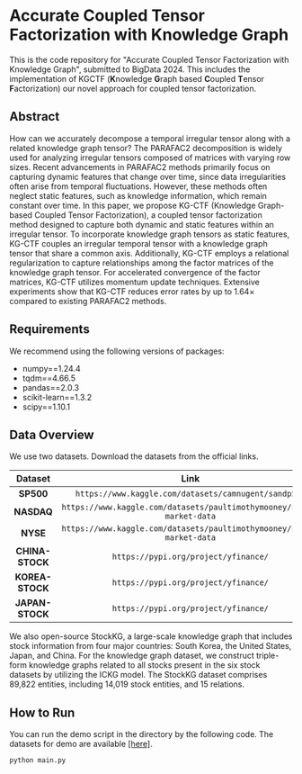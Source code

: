 # Accurate Coupled Tensor Factorization with Knowledge Graph

This is the code repository for "Accurate Coupled Tensor Factorization with Knowledge Graph", submitted to BigData 2024.
This includes the implementation of KGCTF (**K**nowledge **G**raph based **C**oupled **T**ensor **F**actorization) our novel approach for coupled tensor factorization.

## Abstract
How can we accurately decompose a temporal irregular tensor along with a related knowledge graph tensor?
The PARAFAC2 decomposition is widely used for analyzing irregular tensors composed of matrices with varying row sizes.
Recent advancements in PARAFAC2 methods primarily focus on capturing dynamic features that change over time, since data irregularities often arise from temporal fluctuations.
However, these methods often neglect static features, such as knowledge information, which remain constant over time.
In this paper, we propose KG-CTF (Knowledge Graph-based Coupled Tensor Factorization), a coupled tensor factorization method designed to capture both dynamic and static features within an irregular tensor.
To incorporate knowledge graph tensors as static features, KG-CTF couples an irregular temporal tensor with a knowledge graph tensor that share a common axis.
Additionally, KG-CTF employs a relational regularization to capture relationships among the factor matrices of the knowledge graph tensor.
For accelerated convergence of the factor matrices, KG-CTF utilizes momentum update techniques.
Extensive experiments show that KG-CTF reduces error rates by up to 1.64× compared to existing PARAFAC2 methods.

## Requirements

We recommend using the following versions of packages:
 - numpy==1.24.4
 - tqdm==4.66.5
 - pandas==2.0.3
 - scikit-learn==1.3.2
 - scipy==1.10.1

## Data Overview
We use two datasets.
Download the datasets from the official links.

|        **Dataset**        |                  **Link**                   | 
|:-------------------------:|:-------------------------------------------:| 
|       **SP500**        |           `https://www.kaggle.com/datasets/camnugent/sandp500`           | 
|       **NASDAQ**        |           `https://www.kaggle.com/datasets/paultimothymooney/stock-market-data`           | 
|       **NYSE**        |           `https://www.kaggle.com/datasets/paultimothymooney/stock-market-data`           | 
|       **CHINA-STOCK**        |           `https://pypi.org/project/yfinance/`           | 
|       **KOREA-STOCK**        |           `https://pypi.org/project/yfinance/`           | 
|       **JAPAN-STOCK**        |           `https://pypi.org/project/yfinance/`           | 

We also open-source StockKG, a large-scale knowledge graph that includes stock information from four major countries: South Korea, the United States, Japan, and China. For the knowledge graph dataset, we construct triple-form knowledge graphs related to all stocks present in the six stock datasets by utilizing the ICKG model. The StockKG dataset comprises 89,822 entities, including 14,019 stock entities, and 15 relations.

## How to Run
You can run the demo script in the directory by the following code. The datasets for demo are available [[here]](https://drive.google.com/file/d/1-6AksJC0c4mHRoihVc_-hjbcF1M15hYZ/view?usp=drive_link).
```
python main.py
```

